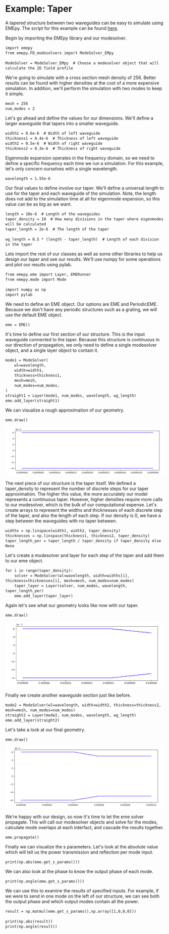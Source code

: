# Example: Taper

A tapered structure between two waveguides can be easy to simulate using EMEpy. The script for this example can be found [here](https://github.com/BYUCamachoLab/emepy/examples/taper.py).

Begin by importing the EMEpy library and our modesolver.

    import emepy
    from emepy.FD_modesolvers import ModeSolver_EMpy 

    ModeSolver = ModeSolver_EMpy  # Choose a modesolver object that will calculate the 2D field profile

We're going to simulate with a cross section mesh density of 256. Better results can be found with higher densities at the cost of a more expensive simulation. In addition, we'll perform the simulation with two modes to keep it simple. 

    mesh = 256 
    num_modes = 2

Let's go ahead and define the values for our dimensions. We'll define a larger waveguide that tapers into a smaller waveguide. 

    width1 = 0.6e-6  # Width of left waveguide
    thickness1 = 0.4e-6  # Thickness of left waveguide
    width2 = 0.5e-6  # Width of right waveguide
    thickness2 = 0.3e-6  # Thickness of right waveguide

Eigenmode expansion operates in the frequency domain, so we need to define a specific frequency each time we run a simulation. For this example, let's only concern ourselves with a single wavelength. 

    wavelength = 1.55e-6

Our final values to define involve our taper. We'll define a universal length to use for the taper and each waveguide of the simulation. Note, the length does not add to the simulation time at all for eigenmode expansion, so this value can be as big as we want. 

    length = 10e-6  # Length of the waveguides
    taper_density = 10  # How many divisions in the taper where eigenmodes will be calculated
    taper_length = 2e-6  # The length of the taper

    wg_length = 0.5 * (length - taper_length)  # Length of each division in the taper

Lets import the rest of our classes as well as some other libraries to help us design our taper and see our results. We'll use numpy for some operations and plot our results using pylab. 
        
    from emepy.eme import Layer, EMERunner
    from emepy.mode import Mode

    import numpy as np
    import pylab

We need to define an EME object. Our options are EME and PeriodicEME. Because we don't have any periodic structures such as a grating, we will use the default EME object. 

    eme = EME()

It's time to define our first section of our structure. This is the input waveguide connected to the taper. Because this structure is continuous in our direction of propagation, we only need to define a single modesolver object, and a single layer object to contain it. 

    mode1 = ModeSolver(
        wl=wavelength,
        width=width1,
        thickness=thickness1,
        mesh=mesh,
        num_modes=num_modes,
    )
    straight1 = Layer(mode1, num_modes, wavelength, wg_length)
    eme.add_layer(straight1)

We can visualize a rough approximation of our geometry. 
    
    eme.draw() 

![](images/taper1.png) 

The next piece of our structure is the taper itself. We defined a taper_density to represent the number of discrete steps for our taper approximation. The higher this value, the more accurately our model represents a continuous taper. However, higher densities require more calls to our modesolver, which is the bulk of our computational expense. Let's create arrays to represent the widths and thicknesses of each discrete step of the taper, and also the length of each step. If our density is 0, we have a step between the waveguides with no taper between. 

    widths = np.linspace(width1, width2, taper_density)
    thicknesses = np.linspace(thickness1, thickness2, taper_density)
    taper_length_per = taper_length / taper_density if taper_density else None

Let's create a modesolver and layer for each step of the taper and add them to our eme object. 

    for i in range(taper_density):
        solver = ModeSolver(wl=wavelength, width=widths[i], thickness=thicknesses[i], mesh=mesh, num_modes=num_modes)
        taper_layer = Layer(solver, num_modes, wavelength, taper_length_per)
        eme.add_layer(taper_layer)

Again let's see what our geometry looks like now with our taper. 
    
    eme.draw() 

![](images/taper2.png) 

Finally we create another waveguide section just like before. 

    mode2 = ModeSolver(wl=wavelength, width=width2, thickness=thickness2, mesh=mesh, num_modes=num_modes)
    straight2 = Layer(mode2, num_modes, wavelength, wg_length)
    eme.add_layer(straight2)

Let's take a look at our final geometry. 
    
    eme.draw() 

![](images/taper3.png) 

We're happy with our design, so now it's time to let the eme solver propagate. This will call our modesolver objects and solve for the modes, calculate mode overlaps at each interfact, and cascade the results together. 

    eme.propagate()  

Finally we can visualize the s parameters. Let's look at the absolute value which will tell us the power transmission and reflection per mode input.

    print(np.abs(eme.get_s_params()))  

We can also look at the phase to know the output phase of each mode. 

    print(np.angle(eme.get_s_params()))  

We can use this to examine the results of specified inputs. For example, if we were to send in one mode on the left of our structure, we can see both the output phase and which output modes contain all the power.

    result = np.matmul(eme.get_s_params(),np.array([1,0,0,0]))
    
    print(np.abs(result)) 
    print(np.angle(result)) 
